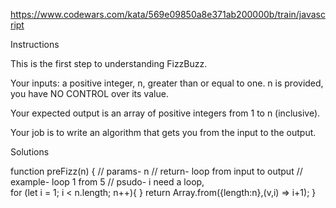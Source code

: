 https://www.codewars.com/kata/569e09850a8e371ab200000b/train/javascript

Instructions

This is the first step to understanding FizzBuzz.

Your inputs: a positive integer, n, greater than or equal to one. n is provided, you have NO CONTROL over its value.

Your expected output is an array of positive integers from 1 to n (inclusive).

Your job is to write an algorithm that gets you from the input to the output.

Solutions

function preFizz(n) {
  // params- n
  // return- loop from input to output
  // example- loop 1 from 5
  // psudo- i need a loop,  
  for (let i = 1; i < n.length; n++){
    }
  return Array.from({length:n},(v,i) => i+1);
}
